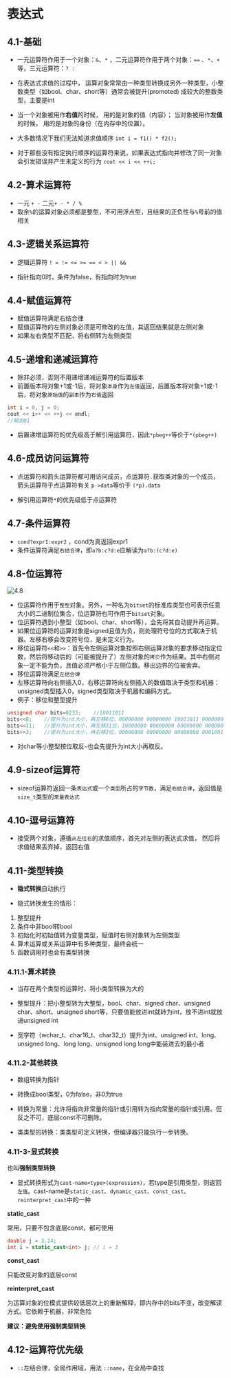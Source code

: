 # 表达式



## 4.1-基础

- 一元运算符作用于一个对象：`&`、`*` ，二元运算符作用于两个对象：`==` 、`*`、`+` 等，三元运算符：`? :`

- 在表达式求值的过程中， 运算对象常常由一种类型转换成另外一种类型，小整数类型（如bool、char、short等）通常会被提升(promoted) 成较大的整数类型，主要是int

- 当一个对象被用作**右值**的时候， 用的是对象的值（内容）； 当对象被用作**左值**的时候， 用的是对象的身份（在内存中的位置）。
- 大多数情况下我们无法知道求值顺序 `int i = f1() * f2();`

- 对于那些没有指定执行顺序的运算符来说，如果表达式指向并修改了同一对象会引发错误并产生未定义的行为 `cout << i << ++i;`



## 4.2-算术运算符

- 一元 `+ -`     二元`+ - * / %`
- 取余`%`的运算对象必须都是整型，不可用浮点型，且结果的正负性与`%`号前的值相关



## 4.3-逻辑关系运算符

- 逻辑运算符 `! = != <= >= == < > || &&`

- 指针指向0时，条件为false，有指向时为true



## 4.4-赋值运算符

- 赋值运算符满足右结合律
- 赋值运算符的左侧对象必须是可修改的左值，其返回结果就是左侧对象
- 如果左右类型不匹配，将右侧转为左侧类型



## 4.5-递增和递减运算符

- 除非必须，否则不用递增递减运算符的后置版本
- 前置版本将对象+1或-1后，将对象`本身`作为`左值`返回，后置版本将对象+1或-1后，将对象`原始值`的`副本`作为`右值`返回

```c++
int i = 0, j = 0;
cout << i++ << ++j << endl;
//输出01
```

- 后置递增运算符的优先级高于解引用运算符，因此`*pbeg++`等价于`*(pbeg++)`



## 4.6-成员访问运算符

- 点运算符和箭头运算符都可用访问成员，点运算符`.`获取类对象的一个成员，箭头运算符于点运算符有关 `p->data`等价于 `(*p).data`

- 解引用运算符`*`的优先级低于点运算符



## 4.7-条件运算符

-  `cond?expr1:expr2` ，cond为真返回expr1
- 条件运算符满足`右结合律`，即`a?b:c?d:e`应解读为`a?b:(c?d:e)`



## 4.8-位运算符



![4.8](C:\Users\Mirai\Desktop\Work\Mark\Sources\images\4.8.png)

- 位运算符作用于`整型`对象。另外，一种名为`bitset`的标准库类型也可表示任意大小的二进制位集合，位运算符也可作用于`bitset`对象。
- 位运算符遇到小整型（如bool、char、short等），会先将其自动提升再运算。
- 如果位运算符的运算对象是signed且值为负，则处理符号位的方式取决于机器。左移右移会改变符号位，是未定义行为。
- 移位运算符`<<`和`>>`：首先令左侧运算对象按照右侧运算对象的要求移动指定位数，然后将移动后的（可能被提升了）左侧对象的`拷贝`作为结果。其中右侧对象一定不能为负，且值必须严格小于左侧位数。移出边界的位被舍弃。
- 移位运算符满足`左结合律`
- 左移运算符向右侧插入0，右移运算符向左侧插入的数值取决于类型和机器：unsigned类型插入0，signed类型取决于机器和编码方式。
- 例子：移位和整型提升

```c++
unsigned char bits=0233;    //10011011
bits<<8;    //提升为int大小，再左移8位，00000000 00000000 10011011 00000000
bits<<31;   //提升为int大小，再左移31位，10000000 00000000 00000000 00000000
bits>>3;    //提升为int大小，再右移3位，00000000 00000000 00000000 00010011
```

- 对char等小整型按位取反`~`也会先提升为int大小再取反。



## 4.9-sizeof运算符

- sizeof运算符返回一条`表达式`或一个`类型`所占的`字节数`，满足`右结合律`，返回值是`size_t`类型的`常量表达式`



## 4.10-逗号运算符

- 接受两个对象，遵循`从左往右`的求值顺序，首先对左侧的表达式求值， 然后将求值结果丢弃掉，返回右值



## 4.11-类型转换

- **隐式转换**自动执行

- 隐式转换发生的情形：

1. 整型提升
2. 条件中非bool转bool
3. 初始化时初始值转为变量类型，赋值时右侧对象转为左侧类型
4. 算术运算或关系运算中有多种类型，最终会统一
5. 函数调用时也会有类型转换



### 4.11.1-算术转换

- 当存在两个类型的运算时，将小类型转换为大的
- 整型提升：把小整型转为大整型，bool、char、signed char、unsigned char、short、unsigned short等，只要值能放进int就转为int，放不进int就放进unsigned int

- 宽字符（wchar_t、char16_t、char32_t）提升为int、unsigned int、long、unsigned long、long long、unsigned long long中能装进去的最小者



### 4.11.2-其他转换

- 数组转换为指针

- 转换成bool类型，0为false，非0为true
- 转换为常量：允许将指向非常量的指针或引用转为指向常量的指针或引用。但反之不可，底层const不可删除。
- 类类型的转换：类类型可定义转换，但编译器只能执行一步转换。



### 4.11-3-显式转换

也叫**强制类型转换**

- 显式转换形式为`cast-name<type>(expression)`，若type是引用类型，则返回`左值`。cast-name是`static_cast`、`dynamic_cast`、`const_cast`、`reinterpret_cast`中的一种



**static_cast**

常用，只要不包含底层const，都可使用

```c++
double j = 3.14;
int i = static_cast<int> j; // i = 3
```



**const_cast**

只能改变对象的底层const



**reinterpret_cast**

为运算对象的位模式提供较低层次上的重新解释，即内存中的bits不变，改变解读方式。它依赖于机器，非常危险



**建议：避免使用强制类型转换**



## 4.12-运算符优先级

- `::`左结合律，全局作用域，用法 `::name`，在全局中查找
